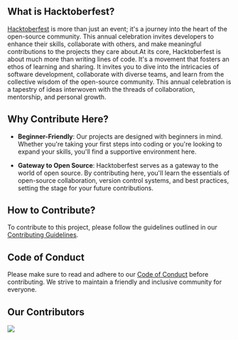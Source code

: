 ## What is Hacktoberfest?

[Hacktoberfest](https://hacktoberfest.digitalocean.com/) is more than just an event; it's a journey into the heart of the open-source community. This annual celebration invites developers to enhance their skills, collaborate with others, and make meaningful contributions to the projects they care about.At its core, Hacktoberfest is about much more than writing lines of code. It's a movement that fosters an ethos of learning and sharing. It invites you to dive into the intricacies of software development, collaborate with diverse teams, and learn from the collective wisdom of the open-source community. This annual celebration is a tapestry of ideas interwoven with the threads of collaboration, mentorship, and personal growth.

## Why Contribute Here?

- **Beginner-Friendly**: Our projects are designed with beginners in mind. Whether you're taking your first steps into coding or you're looking to expand your skills, you'll find a supportive environment here.
  
- **Gateway to Open Source**: Hacktoberfest serves as a gateway to the world of open source. By contributing here, you'll learn the essentials of open-source collaboration, version control systems, and best practices, setting the stage for your future contributions.


## How to Contribute?
To contribute to this project, please follow the guidelines outlined in our [Contributing Guidelines](https://github.com/aarushiksk/Noob-to-Ninja-ML/blob/main/CONTRIBUTING.md).


## Code of Conduct

Please make sure to read and adhere to our [Code of Conduct](https://https://github.com/sujeet9682/WebDev/blob/main/CODE_OF_CONDUCT.md) before contributing. We strive to maintain a friendly and inclusive community for everyone.

## Our Contributors
<a href="https://https://github.com/sujeet9682/WebDev/graphs/contributors">
  <img src="https://contrib.rocks/image?repo=sujeet9682/WebDev&max=100" />
</a>
